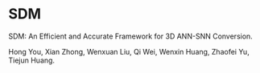 # SDM
SDM: An Efficient and Accurate Framework for 3D ANN-SNN Conversion.

Hong You, Xian Zhong, Wenxuan Liu, Qi Wei, Wenxin Huang, Zhaofei Yu, Tiejun Huang.
